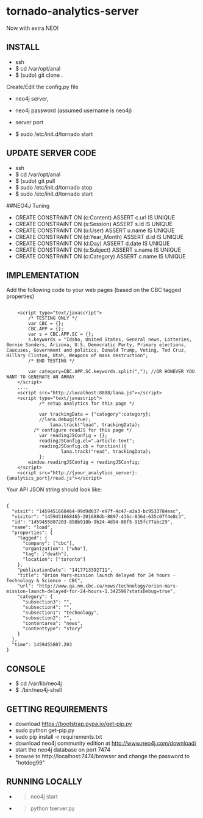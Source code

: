 # tornado-analytics-server

Now with extra NEO!

## INSTALL

* ssh
* $ cd /var/opt/anal
* $ (sudo) git clone <repo-path> .

Create/Edit the config.py file 
* neo4j server, 
* neo4j password (assumed username is neo4j) 
* server port 

* $ sudo /etc/init.d/tornado start

## UPDATE SERVER CODE

* ssh
* $ cd /var/opt/anal
* $ (sudo) git pull
* $ sudo /etc/init.d/tornado stop
* $ sudo /etc/init.d/tornado start

##NEO4J Tuning

* CREATE CONSTRAINT ON (c:Content) ASSERT c.url IS UNIQUE
* CREATE CONSTRAINT ON (s:Session) ASSERT s.id IS UNIQUE
* CREATE CONSTRAINT ON (u:User) ASSERT u.name IS UNIQUE
* CREATE CONSTRAINT ON (d:Year_Month) ASSERT d.id IS UNIQUE 
* CREATE CONSTRAINT ON (d:Day) ASSERT d.date IS UNIQUE 
* CREATE CONSTRAINT ON (s:Subject) ASSERT s.name IS UNIQUE 
* CREATE CONSTRAINT ON (c:Category) ASSERT c.name IS UNIQUE 



## IMPLEMENTATION

Add the following code to your web pages (based on the CBC tagged properties)
```

    <script type="text/javascript">
        /* TESTING ONLY */
        var CBC = {};
        CBC.APP = {};
        var s = CBC.APP.SC = {};
        s.keywords = "Idaho, United States, General news, Lotteries, Bernie Sanders, Arizona, U.S. Democratic Party, Primary elections, Caucuses, Government and politics, Donald Trump, Voting, Ted Cruz, Hillary Clinton, Utah, Weapons of mass destruction";
        /* END TESTING */
        
        var category=CBC.APP.SC.keywords.split(","); //OR HOWEVER YOU WANT TO GENERATE AN ARRAY
    </script>
    ....
    <script src="http://localhost:8888/lana.js"></script>
    <script type="text/javascript">
			/* setup analytics for this page */
			
			var trackingData = {"category":category};
			//lana.debug(true);
    			lana.track("load", trackingData);
		  /* configure readJS for this page */
			var readingJSConfig = {};
			readingJSConfig.el=".article-text";
			readingJSConfig.cb = function(){
		    		lana.track("read", trackingData);
			}; 
		window.readingJSConfig = readingJSConfig;
    </script>
    <script src="http://{your_analytics_server}:{analytics_port}/read.js"></script>

```
Your API JSON string should look like: 

```

{
  "visit": "1459451668464-99d9d637-e97f-4c47-a3a3-bc9533784eac",
  "visitor": "1459451668465-201688db-8897-436c-8364-635c07f4e8c3",
  "id": "1459455807203-898b918b-9b24-4d94-80f5-915fc77abc29",
  "name": "load",
  "properties": {
    "tagged": {
      "company": ["cbc"],
      "organization": ["who"],
      "tag": ["death"],
      "location": ["toronto"]
    },
    "publicationDate": "1417713392711",
    "title": "Orion Mars-mission launch delayed for 24 hours - Technology & Science - CBC",
    "url": "http://www.qa.nm.cbc.ca/news/technology/orion-mars-mission-launch-delayed-for-24-hours-1.342598?statsDebug=true",
    "category": {
      "subsection3": "",
      "subsection4": "",
      "subsection1": "technology",
      "subsection2": "",
      "contentarea": "news",
      "contenttype": "story"
    }
  },
  "time": 1459455807.203
}
```

## CONSOLE

* $ cd /var/lib/neo4j
* $ ./bin/neo4j-shell

## GETTING REQUIREMENTS
* download https://bootstrap.pypa.io/get-pip.py
* sudo python get-pip.py
* sudo pip install -r requirements.txt
* download neo4j community edition at http://www.neo4j.com/download/
* start the neo4j database on port 7474
* browse to http://localhost:7474/browser and change the password to "hotdog99"

## RUNNING LOCALLY
* > neo4j start
* > python tserver.py


